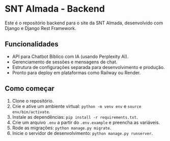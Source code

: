 # SNT Almada - Backend

Este é o repositório backend para o site da SNT Almada, desenvolvido com Django e Django Rest Framework.

## Funcionalidades

- API para Chatbot Bíblico com IA (usando Perplexity AI).
- Gerenciamento de sessões e mensagens de chat.
- Estrutura de configurações separada para desenvolvimento e produção.
- Pronto para deploy em plataformas como Railway ou Render.

## Como começar

1. Clone o repositório.
2. Crie e ative um ambiente virtual: `python -m venv env` e `source env/bin/activate`.
3. Instale as dependências: `pip install -r requirements.txt`.
4. Crie um arquivo `.env` a partir do `.env.example` e preencha as variáveis.
5. Rode as migrações: `python manage.py migrate`.
6. Inicie o servidor de desenvolvimento: `python manage.py runserver`. 